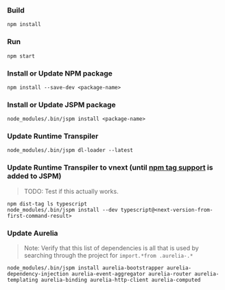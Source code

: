 ### Build
```
npm install
```

### Run
```
npm start
```

### Install or Update NPM package
```
npm install --save-dev <package-name>
```

### Install or Update JSPM package
```
node_modules/.bin/jspm install <package-name>
```

### Update Runtime Transpiler
```
node_modules/.bin/jspm dl-loader --latest
```

### Update Runtime Transpiler to vnext (until [npm tag support](https://github.com/jspm/npm/issues/61) is added to JSPM)
> TODO: Test if this actually works.

```
npm dist-tag ls typescript
node_modules/.bin/jspm install --dev typescript@<next-version-from-first-command-result>
```

### Update Aurelia
> Note: Verify that this list of dependencies is all that is used by searching through the project for `import.*from .aurelia-.*`

```
node_modules/.bin/jspm install aurelia-bootstrapper aurelia-dependency-injection aurelia-event-aggregator aurelia-router aurelia-templating aurelia-binding aurelia-http-client aurelia-computed
```